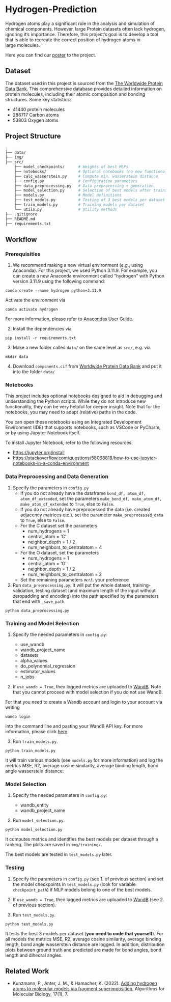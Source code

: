 # Hydrogen-Prediction

Hydrogen atoms play a significant role in the analysis and simulation of chemical components. However, large Protein datasets often lack hydrogen, ignoring it’s importance. Therefore, this project’s goal is to develop a tool that is able to recreate the correct position of hydrogen atoms in large molecules.

Here you can find our [poster](https://github.com/Hasosh/Hydrogen-Prediction/blob/main/doc/poster.pdf) to the project.

## Dataset

The dataset used in this project is sourced from the [The Worldwide Protein Data Bank](http://www.wwpdb.org/data/ccd). This comprehensive database provides detailed information on protein molecules, including their atomic composition and bonding structures. Some key statistics:
- 41440 protein molecules
- 286717 Carbon atoms
- 53803 Oxygen atoms

## Project Structure

```bash
.
├── data/            		        
├── img/             		        
├── src/           		            
	├── model_checkpoints/      # Weights of best MLPs
	├── notebooks/              # Optional notebooks (no new functionality)
    ├── calc_wasserstein.py     # Compute min. wasserstein distance  	
    ├── config.py               # Configuration parameters		
	├── data_preprocessing.py   # Data preprocessing + generation 
	├── model_selection.py      # Selection of best models after training		 
	├── models.py               # Model definitions 
	├── test_models.py          # Testing of 3 best models per dataset			 	 
	├── train_models.py         # Training models per dataset			 
	└── utils.py                # Utility methods
├── .gitignore
├── README.md
├── requirements.txt
```

## Workflow

### Prerequisities

1. We recommend making a new virtual environment (e.g., using Anaconda). For this project, we used Python 3.11.9. For example, you can create a new Anaconda environment called "hydrogen" with Python version 3.11.9 using the following command:
```
conda create --name hydrogen python=3.11.9
```
Activate the environment via
```
conda activate hydrogen
```
For more information, please refer to [Anacondas User Guide](https://conda.io/projects/conda/en/latest/user-guide/tasks/manage-environments.html).

2. Install the dependencies via
```
pip install -r requirements.txt
```
3. Make a new folder called ```data/``` on the same level as ```src/```, e.g. via
```
mkdir data
```
4. Download ```components.cif``` from [Worldwide Protein Data Bank](http://www.wwpdb.org/data/ccd) and put it into the folder ```data/```

### Notebooks
This project includes optional notebooks designed to aid in debugging and understanding the Python scripts. While they do not introduce new functionality, they can be very helpful for deeper insight. Note that for the notebooks, you may need to adapt (relative) paths in the code.

You can open these notebooks using an Integrated Development Environment (IDE) that supports notebooks, such as VSCode or PyCharm, or by using Jupyter Notebook itself.

To install Jupyter Notebook, refer to the following resources:
- https://jupyter.org/install
- https://stackoverflow.com/questions/58068818/how-to-use-jupyter-notebooks-in-a-conda-environment

### Data Preprocessing and Data Generation

1. Specify the parameters in ```config.py```
    - If you do not already have the dataframe ```bond_df, atom_df, atom_df_extended```, set the parameters ```make_bond_df, make_atom_df, make_atom_df_extended``` to ```True```, else to ```False```.
    - If you do not already have preprocessed the data (i.e. created adjacency matrices etc.), set the parameter ```make_preprocessed_data``` to ```True```, else to ```False```.
    - For the C dataset set the parameters
        - num_hydrogens = 1
        - central_atom = 'C'
        - neighbor_depth = 1 / 2
        - num_neighbors_to_centralatom = 4
    - For the O dataset, set the parameters
        - num_hydrogens = 1
        - central_atom = 'O'
        - neighbor_depth = 1 / 2
        - num_neighbors_to_centralatom = 2 
    - Set the remaining parameters w.r.t. your preference
2. Run ```data_preprocessing.py```. It will put the whole dataset, training-validation, testing dataset (and maximum length of the input without zeropadding and encoding) into the path specified by the parameters that end with ```_save_path```.
```
python data_preprocessing.py
```

### Training and Model Selection

1. Specify the needed parameters in ```config.py```:
    - use_wandb 
    - wandb_project_name 
    - datasets
    - alpha_values 
    - do_polynomial_regression 
    - estimator_values 
    - n_jobs

2. If ```use_wandb = True```, then logged metrics are uploaded to [WandB](https://wandb.ai/site). Note that you cannot proceed with model selection if you do not use WandB.

For that you need to create a Wandb account and login to your account via writing 
```
wandb login
```
into the command line and pasting your WandB API key. For more information, please click [here](https://docs.wandb.ai/quickstart).

3. Run ```train_models.py```. 
```
python train_models.py
```
It will train various models (see ```models.py``` for more information) and log the metrics MSE, R2, average cosine similarity, average binding length, bond angle wasserstein distance:

### Model Selection

1. Specify the needed parameters in ```config.py```:
    - wandb_entity     
    - wandb_project_name 

2. Run ```model_selection.py```: 
```
python model_selection.py
```
It computes metrics and identifies the best models per dataset through a ranking. The plots are saved in ```img/training/```. 

The best models are tested in ```test_models.py``` later.

### Testing

1. Specify the parameters in ```config.py``` (see 1. of previous section) and set the model checkpoints in ```test_models.py``` (look for variable ```checkpoint_path```) if MLP models belong to one of the best models.

2. If ```use_wandb = True```, then logged metrics are uploaded to [WandB](https://wandb.ai/site) (see 2. of previous section).

3. Run ```test_models.py```. 
```
python test_models.py
```
It tests the best 3 models per dataset (**you need to code that yourself**). For all models the metrics MSE, R2, average cosine similarity, average binding length, bond angle wasserstein distance are logged. In addition, distribution plots between ground truth and predicted are made for bond angles, bond length and dihedral angles.

## Related Work
- Kunzmann, P., Anter, J. M., & Hamacher, K. (2022). <a href="https://link.springer.com/article/10.1186/s13015-022-00215-x">Adding hydrogen atoms to molecular models via fragment superimposition.</a> Algorithms for Molecular Biology, 17(1), 7.